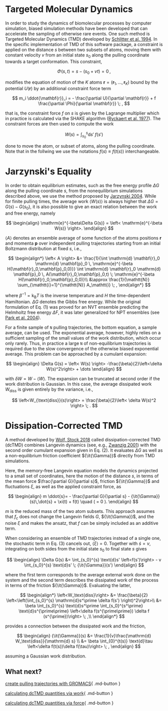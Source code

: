 
# Targeted Molecular Dynamics

In order to study the dynamics of biomolecular processes by computer simulation, biased simulation methods have been developed that can accelerate the sampling of otherwise rare events. One such method is Targeted Molecular Dynamics (TMD) developed by [Schlitter et al. 1994](https://doi.org/10.1016/0263-7855(94)80072-3).
In the specific implementation of TMD of this software package, a constraint is applied on the distance $s$ between two subsets of atoms, moving them with constant velocity $v$ from an initial state $s_0$ along the pulling coordinate towards a target conformation. This constraint,

$$ \Phi(s,t) =  s -(s_0 + v t)  = 0 \, , $$

modifies the equation of motion of the $K$ atoms $\mathbf{r}=(\mathbf{r}_1,\dots,\mathbf{r}_K)$ bound by the potential $U(\mathbf{r})$ by an additional constraint force term

$$  m_i \ddot{\mathbf{r}}_i = - \frac{\partial U}{\partial \mathbf{r}} + f \frac{\partial \Phi}{\partial \mathbf{r}} \; , $$

that is, the constraint force $f$ on $s$ is given by the Lagrange multiplier which in practice is calculated via the SHAKE algorithm ([Ryckaert et al. 1977](https://doi.org/10.1016/0021-9991(77)90098-5)). The constraint forces are then used to compute the work

$$ W(s)=\int_{s_0}^{s}  \mathrm{d} s'  \; f(s') $$

done to move the atom, or subset of atoms, along the pulling coordinate. Note that in the follwing we use the notations $f(s) \equiv f(t(s))$ interchangeable. 



# Jarzynski's Equality

In order to obtain equilibrium estimates, such as the free energy profile $\Delta G$ along the pulling coordinate $s$, from the nonequilibrium simulations described above, we use the method proposed by [Jarzynski 2004](https://doi.org/10.1088/1742-5468/2004/09/P09005). While for finite pulling times, the average work $\left<W(s)\right>$ is always higher that $\Delta G = G(s)-G(s_0)$, it is also possible to give an exact relation between the work and free energy, namely

$$
\begin{align}
\mathrm{e}^{-\beta\Delta G(s)} = \left< \mathrm{e}^{-\beta W(s)} \right>. 
\end{align}
$$

$\left< A  \right>$ denotes an ensemble average of some function of the atoms positions $\mathbf{r}$ and momenta $\mathbf{p}$ over independent pulling trajectories starting from an initial Boltzmann distribution at fixed $s$, i.e.,

$$
\begin{align*}
	\left< A  \right> &= \frac{1}{\int  \mathrm{d} \mathbf{r}_0  \mathrm{d} \mathbf{p}_0 \,  \mathrm{e}^{-\beta H(\mathbf{r}_0,\mathbf{p}_0,0)}} \int  \mathrm{d} \mathbf{r}_0  \mathrm{d} \mathbf{p}_0 \, A(\mathbf{r}_0,\mathbf{p}_0,t) \; \mathrm{e}^{-\beta H(\mathbf{r}_0,\mathbf{p}_0,0)}\\
	&\approx \frac{1}{\mathtt{N}} \sum_{\mathtt{i}=1}^{\mathtt{N}} A_\mathtt{i} \; ,
\end{align*} 
$$

where $\beta^{-1} = \mathrm{k}_\mathrm{B} T$ is the inverse temperature and $H$ the time-dependent Hamiltonian. $\Delta G$ denotes the Gibbs free energy. While the original formulation of Eq. (1) was proved for an NVT ensemble predicting the Helmholtz free energy $\Delta F$, it was later generalized for NPT ensembles (see [Park et al. 2004](https://aip.scitation.org/doi/abs/10.1063/1.1651473)). 

For a finite sample of $\mathtt{N}$ pulling trajectories, the bottom equation, a sample average, can be used. The exponential average, however, highly relies on a sufficient sampling of the small values of the work distribution, which occur only rarely. Thus, in practice a large $\mathtt{N}$ of non-equilibrium trajectories is required due to the slow convergence of the otherwise biased exponential average. This problem can be approached by a cumulant expansion:

$$
\begin{align}
\Delta G(s) = \left< W(s) \right> -\frac{\beta}{2}\left<\delta W(s)^2\right> + \dots
\end{align} 
$$

with $\delta W = W -\left< W\right>$. The expansion can be truncated at second order if the work distribution is Gaussian. In this case, the average dissipated work $W_{\text{diss}}$ is given entirely by the variance, i.e.,

$$	\left<W_{\text{diss}}(s)\right> = \frac{\beta}{2}\left< \delta W(s)^2 \right> \; .
$$


# Dissipation-Corrected TMD

A method developed by [Wolf, Stock 2018](https://doi.org/10.1021/acs.jctc.8b00835) called dissipation-corrected TMD (dcTMD) combines Langevin dynamics (see, e.g., [Zwanzig 2001](https://global.oup.com/academic/product/nonequilibrium-statistical-mechanics-9780195140187?q=zwanzig&lang=en&cc=de)) with the second order cumulant expansion given in Eq. (2). It evaluates $\Delta G$ as well as a non-equilibrium friction coefficient ${\it{\Gamma}}$ directly from TMD simulations.

Here, the memory-free Langevin equation models the dynamics projected to a small set of coordinates, here the motion of the distance $s$, in terms of the mean force $\frac{\partial G}{\partial s}$, friction ${\it{\Gamma}}$ and fluctuations $\xi$, as well as the applied constraint force, as

$$	
\begin{align}
m \ddot{s}= - \frac{\partial G}{\partial s} - {\it{\Gamma}}(s)\,\dot{s} + \xi(t) + f(t) \quad ( = 0 ).
\end{align}
$$

$m$ is the reduced mass of the two atom subsets. This approach assumes that $f_c$ does not change the Langevin fields $G$, ${\it{\Gamma}}$, and the noise $\xi$ and makes the ansatz, that $f$ can be simply included as an additive term. 

When considering an ensemble of TMD trajectories instead of a single one, the stochastic term in Eq. (3) cancels out, $\left< \xi \right>=0$. Together with $\dot{s}=v$, integrating on both sides from the initial state $s_0$ to final state $s$ gives

$$
\begin{align}
	\Delta G(s) &= \int_{s_0}^{s}  \text{d}s' \left<f(s')\right> - v \int_{s_0}^{s}  \text{d}s' \; {\it{\Gamma}}(s')  
\end{align}
$$

where the first term corresponds to the average external work done on the system and the second term describes the dissipated work of the process in terms of the friction ${\it{\Gamma}}$. Evaluating the latter,

$$
\begin{align*}
	\left<W_\text{diss}\right> &= \frac{\beta}{2} \left<\left(\int_{s_0}^{s} \mathrm{d}s^\prime \delta f(s') \right)^2\right>\\
	&= \beta \int_{s_0}^{s}  \text{d}s^\prime \int_{s_0}^{s^\prime}  \text{d}s^{\prime\prime} \left<\delta f(s^{\prime\prime}) \delta f (s^{\prime})\right> \; ,\\
\end{align*}
$$

provides a connection between the dissipated work and the friction,

$$
\begin{align}
 {\it{\Gamma}}(s) &= \frac{1}{v}\frac{\mathrm{d} W_\text{diss}}{\mathrm{d} s} \\
&= \beta \int_{0}^{t(s)} \text{d}\tau \left<\delta f(t(s))\delta f(\tau)\right>  \; ,
\end{align}
$$

assuming a Gaussian work distribution.

## What next?

[create pulling trajectories with GROMACS](Gromacs.md){ .md-button }

[calculating dcTMD quantities via work](work.ipynb){ .md-button }

[calculating dcTMD quantities via force](force.ipynb){ .md-button }
<!---
# Classes calculating the dcTMD quantities


### WorkEstimator

One way to analyze nonequilibrium force time traces from constraint pulling simulations is by calculating the work first and then estimating the free energy  $\Delta G$ via Eq. (2), as well as the friction ${\it{\Gamma}}$ via Eq. (5). This approach is implemented in the WorkEstimator class.


### ForceEstimator 

Another option to directly analyze the constraint force time traces, calculate $\Delta G$ on-the-fly by via Eq. (4) and the friction ${\it{\Gamma}}$ via Eq. (6).  This approach is implemented in the ForceEstimator class

We advise the use of the WorkEstimator class, which is computationally less demanding, since it does not require the full resolution of the force time traces.
-->
